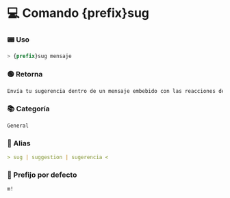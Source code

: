 # 💻 Comando {prefix}sug

### 📟 Uso 
```css  
> {prefix}sug mensaje
```

### 🟢 Retorna
```md
Envía tu sugerencia dentro de un mensaje embebido con las reacciones de ✅❌.
```

### 📚 Categoría
```md
General
```

### 📜 Alias
```md
> sug | suggestion | sugerencia <
```

### 🤖 Prefijo por defecto
```css
m!
```